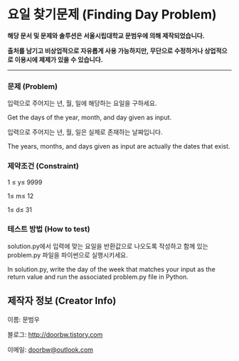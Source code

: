 # 요일 찾기문제 (Finding Day Problem)

**해당 문서 및 문제와 솔루션은 서울시립대학교 문범우에 의해 제작되었습니다.**

**출처를 남기고 비상업적으로 자유롭게 사용 가능하지만, 무단으로 수정하거나 상업적으로 이용시에 제제가 있을 수 있습니다.**

---

### 문제 (Problem)

입력으로 주어지는 년, 월, 일에 해당하는 요일을 구하세요.

Get the days of the year, month, and day given as input.

입력으로 주어지는 년, 월, 일은 실제로 존재하는 날짜입니다.

The years, months, and days given as input are actually the dates that exist.

### 제약조건 (Constraint)

1 $\leq$  y$\leq$ 9999

1$\leq$ m$\leq$ 12

1$\leq$ d$\leq$ 31

### 테스트 방법 (How to test)

solution.py에서 입력에 맞는 요일을 반환값으로 나오도록 작성하고 함께 있는 problem.py 파일을 파이썬으로 실행시키세요.

In solution.py, write the day of the week that matches your input as the return value and run the associated problem.py file in Python.



## 제작자 정보 (Creator Info)

이름: 문범우

블로그: http://doorbw.tistory.com

이메일: doorbw@outlook.com